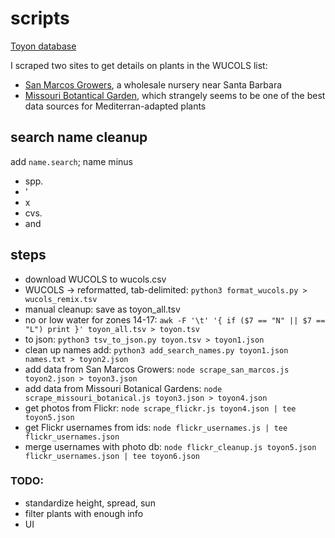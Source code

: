 # scripts

[Toyon database](https://toyon.firebaseio.com)

I scraped two sites to get details on plants in the WUCOLS list:

- [San Marcos Growers](http://www.smgrowers.com/), a wholesale nursery near Santa Barbara
- [Missouri Botantical Garden](http://www.missouribotanicalgarden.org/), which strangely seems to be one of the best data sources for Mediterran-adapted plants

## search name cleanup

add `name.search`; name minus

- spp.
- '
-  x 
- cvs.
-  and 


## steps

- download WUCOLS to wucols.csv 
- WUCOLS -> reformatted, tab-delimited: `python3 format_wucols.py > wucols_remix.tsv`
- manual cleanup: save as toyon_all.tsv
- no or low water for zones 14-17: `awk -F '\t' '{ if ($7 == "N" || $7 == "L") print }' toyon_all.tsv > toyon.tsv`
- to json: `python3 tsv_to_json.py toyon.tsv > toyon1.json`
- clean up names add: `python3 add_search_names.py toyon1.json names.txt > toyon2.json`
- add data from San Marcos Growers: `node scrape_san_marcos.js toyon2.json > toyon3.json`
- add data from Missouri Botanical Gardens: `node scrape_missouri_botanical.js toyon3.json > toyon4.json`
- get photos from Flickr: `node scrape_flickr.js toyon4.json | tee toyon5.json`
- get Flickr usernames from ids: `node flickr_usernames.js | tee flickr_usernames.json`
- merge usernames with photo db: `node flickr_cleanup.js toyon5.json flickr_usernames.json | tee toyon6.json`

### TODO:

- standardize height, spread, sun
- filter plants with enough info
- UI

